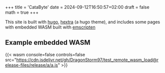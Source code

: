 +++
title = 'CataByte'
date = 2024-09-12T16:50:57+02:00
draft = false
math = true
+++

This site is built with [hugo](https://gohugo.io/),
[hextra](https://imfing.github.io/hextra/) (a hugo theme),
and includes some pages with embedded WASM built with [emscripten](https://emscripten.org/)

<!-- TODO: Learn more about this site here:-->
<!-- TODO: I... Learn more about me here:-->

## Example embedded WASM

<!-- {{< wasm border_width=2 height="500px" width="100px" console=false controls=false src="http://localhost:6931/a/a.js" >}} -->

{{< wasm console=false controls=false src="https://cdn.jsdelivr.net/gh/DragonStorm97/test_remote_wasm_load@release-files/release/a/a.js" >}}
